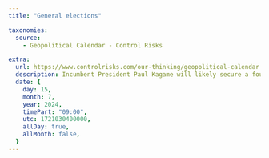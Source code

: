 ```yaml
---
title: "General elections"

taxonomies:
  source:
    - Geopolitical Calendar - Control Risks

extra:
  url: https://www.controlrisks.com/our-thinking/geopolitical-calendar
  description: Incumbent President Paul Kagame will likely secure a fourth term, with the ruling Rwandan Patriotic Front (RPF) likely to retain its majority in parliament, given a tightly controlled political environment. Location- Rwanda.
  date: {
    day: 15,
    month: 7,
    year: 2024,
    timePart: "09:00",
    utc: 1721030400000,
    allDay: true,
    allMonth: false,
  }
---
```

